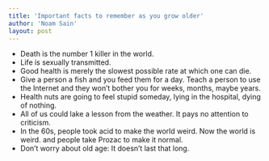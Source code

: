 ```yaml
---
title: 'Important facts to remember as you grow older'
author: 'Noam Sain'
layout: post
---
```


- Death is the number 1 killer in the world.
- Life is sexually transmitted.
- Good health is merely the slowest possible rate at which one can die.
- Give a person a fish and you feed them for a day. Teach a person to use the Internet and they won’t bother you for weeks, months, maybe years.
- Health nuts are going to feel stupid someday, lying in the hospital, dying of nothing.
- All of us could lake a lesson from the weather. It pays no attention to criticism.
- In the 60s, people took acid to make the world weird. Now the world is weird. and people take Prozac to make it normal.
- Don’t worry about old age: It doesn’t last that long.